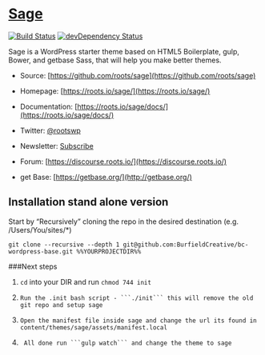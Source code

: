 # [Sage](https://roots.io/sage/)
[![Build Status](https://travis-ci.org/roots/sage.svg)](https://travis-ci.org/roots/sage)
[![devDependency Status](https://david-dm.org/roots/sage/dev-status.svg)](https://david-dm.org/roots/sage#info=devDependencies)

Sage is a WordPress starter theme based on HTML5 Boilerplate, gulp, Bower, and getbase Sass, that will help you make better themes.

* Source: [https://github.com/roots/sage](https://github.com/roots/sage)
* Homepage: [https://roots.io/sage/](https://roots.io/sage/)
* Documentation: [https://roots.io/sage/docs/](https://roots.io/sage/docs/)
* Twitter: [@rootswp](https://twitter.com/rootswp)
* Newsletter: [Subscribe](http://roots.io/subscribe/)
* Forum: [https://discourse.roots.io/](https://discourse.roots.io/)

* get Base: [https://getbase.org/](http://getbase.org/)



## Installation stand alone version

Start by “Recursively” cloning the repo in the desired destination (e.g. /Users/You/sites/*)

```
git clone --recursive --depth 1 git@github.com:BurfieldCreative/bc-wordpress-base.git %%YOURPROJECTDIR%%
```


###Next steps
1. 	``` cd ``` into your DIR and run ```chmod 744 init```
2. 	   Run the .init bash script - ```./init``` this will remove the old git repo and setup sage
3.     Open the manifest file inside sage and change the url its found in content/themes/sage/assets/manifest.local
4.      All done run ```gulp watch``` and change the theme to sage
